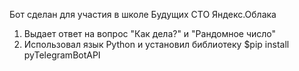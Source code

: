 Бот сделан для участия в школе Будущих СТО Яндекс.Облака
1) Выдает ответ на вопрос "Как дела?" и "Рандомное число"
2) Использовал язык Python и установил библиотеку $pip install pyTelegramBotAPI
